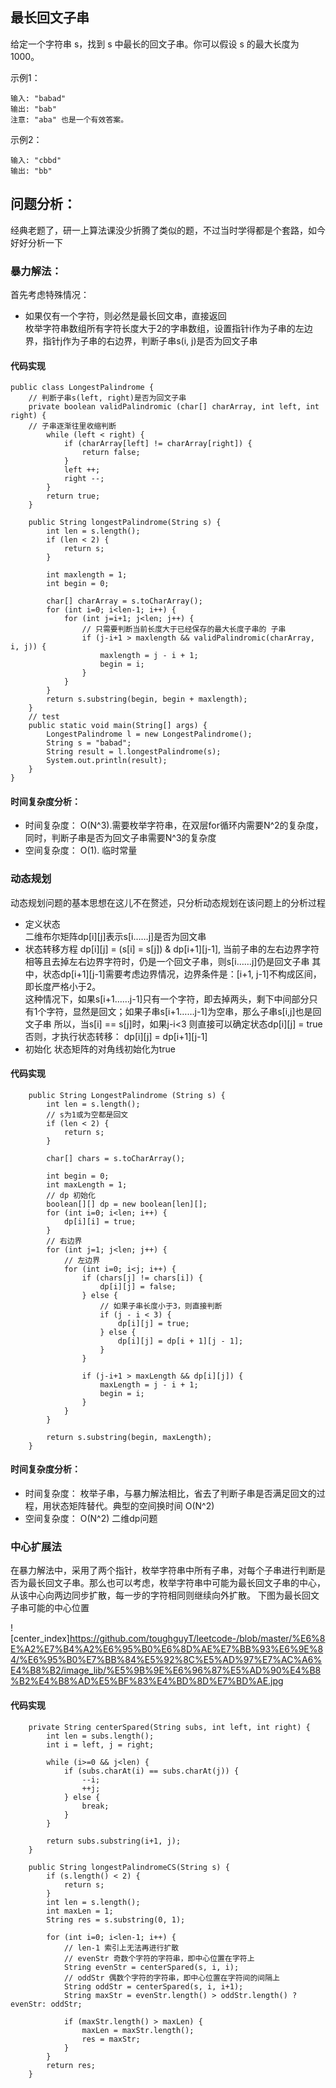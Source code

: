 ## 最长回文子串
给定一个字符串 s，找到 s 中最长的回文子串。你可以假设 s 的最大长度为 1000。

示例1：
```
输入: "babad"
输出: "bab"
注意: "aba" 也是一个有效答案。
```
示例2：
```
输入: "cbbd"
输出: "bb"
``` 
## 问题分析：  
经典老题了，研一上算法课没少折腾了类似的题，不过当时学得都是个套路，如今好好分析一下  

### 暴力解法：  
首先考虑特殊情况：  
-  如果仅有一个字符，则必然是最长回文串，直接返回  
枚举字符串数组所有字符长度大于2的字串数组，设置指针i作为子串的左边界，指针j作为子串的右边界，判断子串s(i, j)是否为回文子串  
#### 代码实现  
```
public class LongestPalindrome {
    // 判断子串s(left, right)是否为回文子串
    private boolean validPalindromic (char[] charArray, int left, int right) {
    // 子串逐渐往里收缩判断
        while (left < right) {
            if (charArray[left] != charArray[right]) {
                return false;
            }
            left ++;
            right --;
        }
        return true;
    }

    public String longestPalindrome(String s) {
        int len = s.length();
        if (len < 2) {
            return s;
        }

        int maxlength = 1;
        int begin = 0;

        char[] charArray = s.toCharArray();
        for (int i=0; i<len-1; i++) {
            for (int j=i+1; j<len; j++) {
                // 只需要判断当前长度大于已经保存的最大长度子串的 子串
                if (j-i+1 > maxlength && validPalindromic(charArray, i, j)) {
                    maxlength = j - i + 1;
                    begin = i;
                }
            }
        }
        return s.substring(begin, begin + maxlength);
    }
    // test
    public static void main(String[] args) {
        LongestPalindrome l = new LongestPalindrome();
        String s = "babad";
        String result = l.longestPalindrome(s);
        System.out.println(result);
    }
}
```
#### 时间复杂度分析：  
-  时间复杂度： O(N^3).需要枚举字符串，在双层for循环内需要N^2的复杂度，同时，判断子串是否为回文子串需要N^3的复杂度
-  空间复杂度： O(1). 临时常量  

### 动态规划  
动态规划问题的基本思想在这儿不在赘述，只分析动态规划在该问题上的分析过程  
-  定义状态  
    二维布尔矩阵dp[i][j]表示s[i……j]是否为回文串  
-  状态转移方程
    dp[i][j] = (s[i] = s[j]) & dp[i+1][j-1], 当前子串的左右边界字符相等且去掉左右边界字符时，仍是一个回文子串，则s[i……j]仍是回文子串
    其中，状态dp[i+1][j-1]需要考虑边界情况，边界条件是：[i+1, j-1]不构成区间，即长度严格小于2。  
    这种情况下，如果s[i+1……j-1]只有一个字符，即去掉两头，剩下中间部分只有1个字符，显然是回文；如果子串s[i+1……j-1]为空串，那么子串s[i,j]也是回文子串
    所以，当s[i] == s[j]时，如果j-i<3 则直接可以确定状态dp[i][j] = true 否则，才执行状态转移： dp[i][j] = dp[i+1][j-1]
-   初始化
    状态矩阵的对角线初始化为true

#### 代码实现  
```
    public String LongestPalindrome (String s) {
        int len = s.length();
        // s为1或为空都是回文
        if (len < 2) {
            return s;
        }

        char[] chars = s.toCharArray();

        int begin = 0;
        int maxLength = 1;
        // dp 初始化
        boolean[][] dp = new boolean[len][];
        for (int i=0; i<len; i++) {
            dp[i][i] = true;
        }
        // 右边界
        for (int j=1; j<len; j++) {
            // 左边界
            for (int i=0; i<j; i++) {
                if (chars[j] != chars[i]) {
                    dp[i][j] = false;
                } else {
                    // 如果子串长度小于3，则直接判断
                    if (j - i < 3) {
                        dp[i][j] = true;
                    } else {
                        dp[i][j] = dp[i + 1][j - 1];
                    }
                }

                if (j-i+1 > maxLength && dp[i][j]) {
                    maxLength = j - i + 1;
                    begin = i;
                }
            }
        }

        return s.substring(begin, maxLength);
    }
```
#### 时间复杂度分析：  
-  时间复杂度： 枚举子串，与暴力解法相比，省去了判断子串是否满足回文的过程，用状态矩阵替代。典型的空间换时间 O(N^2)
-  空间复杂度： O(N^2) 二维dp问题  

### 中心扩展法  
在暴力解法中，采用了两个指针，枚举字符串中所有子串，对每个子串进行判断是否为最长回文子串。那么也可以考虑，枚举字符串中可能为最长回文子串的中心，从该中心向两边同步扩散，每一步的字符相同则继续向外扩散。
下图为最长回文子串可能的中心位置  

![center_index]https://github.com/toughguyT/leetcode-/blob/master/%E6%8E%A2%E7%B4%A2%E6%95%B0%E6%8D%AE%E7%BB%93%E6%9E%84/%E6%95%B0%E7%BB%84%E5%92%8C%E5%AD%97%E7%AC%A6%E4%B8%B2/image_lib/%E5%9B%9E%E6%96%87%E5%AD%90%E4%B8%B2%E4%B8%AD%E5%BF%83%E4%BD%8D%E7%BD%AE.jpg
#### 代码实现  
```
    private String centerSpared(String subs, int left, int right) {
        int len = subs.length();
        int i = left, j = right;

        while (i>=0 && j<len) {
            if (subs.charAt(i) == subs.charAt(j)) {
                --i;
                ++j;
            } else {
                break;
            }
        }

        return subs.substring(i+1, j);
    }

    public String longestPalindromeCS(String s) {
        if (s.length() < 2) {
            return s;
        }
        int len = s.length();
        int maxLen = 1;
        String res = s.substring(0, 1);

        for (int i=0; i<len-1; i++) {
            // len-1 索引上无法再进行扩散
            // evenStr 奇数个字符的字符串，即中心位置在字符上
            String evenStr = centerSpared(s, i, i);
            // oddStr 偶数个字符的字符串，即中心位置在字符间的间隔上
            String oddStr = centerSpared(s, i, i+1);
            String maxStr = evenStr.length() > oddStr.length() ? evenStr: oddStr;
            
            if (maxStr.length() > maxLen) {
                maxLen = maxStr.length();
                res = maxStr;
            }
        }
        return res;
    }
```
